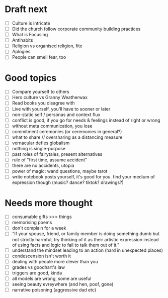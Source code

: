# Draft next

- [ ] Culture is intricate
- [ ] Did the church follow corporate community building practices
- [ ] What is Focusing
- [ ] Antihabits
- [ ] Religion vs organised religion, fite
- [ ] Aplogies
- [ ] People can smell fear, too

# Good topics

- [ ] Compare yourself to others
- [ ] Hero culture vs Granny Weatherwax
- [ ] Read books you disagree with
- [ ] Live with yourself, you'll have to sooner or later
- [ ] non-static self / personas and context flux
- [ ] conflict is good, if you go for needs & feelings instead of right or wrong
- [ ] without meta communication, you lose
- [ ] commitment ceremonies (or ceremonies in general?)
- [ ] what to share // oversharing as a distancing measure
- [ ] vernacular defies globalism
- [ ] nothing is single-purpose
- [ ] past roles of fairytales, present alternatives
- [ ] rule of "first time, assume accident"
- [ ] there are no accidents, utopia
- [ ] power of magic: wand questions, maybe tarot
- [ ] write notebook posts yourself, it's good for you. find your medium of expression though (music? dance? tiktok?
      drawings?)

# Needs more thought

- [ ] consumable gifts >>> things
- [ ] memorising poems
- [ ] don't complain for a week
- [ ] "If your spouse, friend, or family member is doing something dumb but not strictly harmful, try thinking of it as their artistic expression instead of using facts and logic to fail to talk them out of it."
- [ ] understand the mindset leading to an action (hard in unexpected places)
- [ ] condescension isn't worth it
- [ ] dealing with people more clever than you
- [ ] grades vs goodhart's law
- [ ] triggers are good, kinda
- [ ] all models are wrong, some are useful
- [ ] seeing beauty evreywhere (and hen, poof, gone)
- [ ] narrative poisoning (aggressive dad etc)
